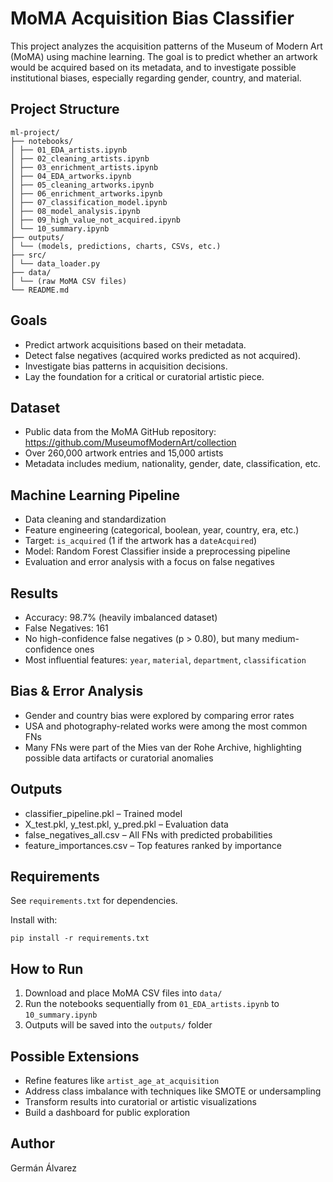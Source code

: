 # MoMA Acquisition Bias Classifier

This project analyzes the acquisition patterns of the Museum of Modern Art (MoMA) using machine learning. The goal is to predict whether an artwork would be acquired based on its metadata, and to investigate possible institutional biases, especially regarding gender, country, and material.

## Project Structure

````
ml-project/
├── notebooks/
│ ├── 01_EDA_artists.ipynb
│ ├── 02_cleaning_artists.ipynb
│ ├── 03_enrichment_artists.ipynb
│ ├── 04_EDA_artworks.ipynb
│ ├── 05_cleaning_artworks.ipynb
│ ├── 06_enrichment_artworks.ipynb
│ ├── 07_classification_model.ipynb
│ ├── 08_model_analysis.ipynb
│ ├── 09_high_value_not_acquired.ipynb
│ └── 10_summary.ipynb
├── outputs/
│ └── (models, predictions, charts, CSVs, etc.)
├── src/
│ └── data_loader.py
├── data/
│ └── (raw MoMA CSV files)
└── README.md
````


## Goals

- Predict artwork acquisitions based on their metadata.
- Detect false negatives (acquired works predicted as not acquired).
- Investigate bias patterns in acquisition decisions.
- Lay the foundation for a critical or curatorial artistic piece.

## Dataset

- Public data from the MoMA GitHub repository: https://github.com/MuseumofModernArt/collection
- Over 260,000 artwork entries and 15,000 artists
- Metadata includes medium, nationality, gender, date, classification, etc.

## Machine Learning Pipeline

- Data cleaning and standardization
- Feature engineering (categorical, boolean, year, country, era, etc.)
- Target: `is_acquired` (1 if the artwork has a `dateAcquired`)
- Model: Random Forest Classifier inside a preprocessing pipeline
- Evaluation and error analysis with a focus on false negatives

## Results

- Accuracy: 98.7% (heavily imbalanced dataset)
- False Negatives: 161
- No high-confidence false negatives (p > 0.80), but many medium-confidence ones
- Most influential features: `year`, `material`, `department`, `classification`

## Bias & Error Analysis

- Gender and country bias were explored by comparing error rates
- USA and photography-related works were among the most common FNs
- Many FNs were part of the Mies van der Rohe Archive, highlighting possible data artifacts or curatorial anomalies

## Outputs

- classifier_pipeline.pkl – Trained model
- X_test.pkl, y_test.pkl, y_pred.pkl – Evaluation data
- false_negatives_all.csv – All FNs with predicted probabilities
- feature_importances.csv – Top features ranked by importance

## Requirements

See `requirements.txt` for dependencies.

Install with:


`pip install -r requirements.txt`



## How to Run

1. Download and place MoMA CSV files into `data/`
2. Run the notebooks sequentially from `01_EDA_artists.ipynb` to `10_summary.ipynb`
3. Outputs will be saved into the `outputs/` folder

## Possible Extensions

- Refine features like `artist_age_at_acquisition`
- Address class imbalance with techniques like SMOTE or undersampling
- Transform results into curatorial or artistic visualizations
- Build a dashboard for public exploration

## Author

Germán Álvarez